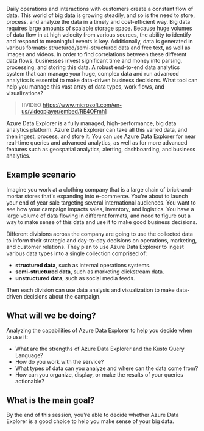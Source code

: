 Daily operations and interactions with customers create a constant flow of data. This world of big data is growing steadily, and so is the need to store, process, and analyze the data in a timely and cost-efficient way.  Big data requires large amounts of scalable storage space. Because huge volumes of data flow in at high velocity from various sources, the ability to identify and respond to meaningful events is key. Additionally, data is generated in various formats: structured/semi-structured data and free text, as well as images and videos. In order to find correlations between these different data flows, businesses invest significant time and money into parsing, processing, and storing this data. A robust end-to-end data analytics system that can manage your huge, complex data and run advanced analytics is essential to make data-driven business decisions.  What tool can help you manage this vast array of data types, work flows, and visualizations?

> [!VIDEO https://www.microsoft.com/en-us/videoplayer/embed/RE4OFmh]

Azure Data Explorer is a fully managed, high-performance, big data analytics platform. Azure Data Explorer can take all this varied data, and then ingest, process, and store it. You can use Azure Data Explorer for near real-time queries and advanced analytics, as well as for more advanced features such as geospatial analytics, alerting, dashboarding, and business analytics.

## Example scenario

Imagine you work at a clothing company that is a large chain of brick-and-mortar stores that's expanding into e-commerce. You're about to launch your end of year sale targeting several international audiences. You want to see how your campaign impacts sales, inventory, and logistics. You have a large volume of data flowing in different formats, and need to figure out a way to make sense of this data and use it to make good business decisions.

Different divisions across the company are going to use the collected data to inform their strategic and day-to-day decisions on operations, marketing, and customer relations. They plan to use Azure Data Explorer to ingest various data types into a single collection comprised of:

- **structured data**, such as internal operations systems. 
- **semi-structured data**, such as marketing clickstream data.
- **unstructured data**, such as social media feeds.

Then each division can use data analysis and visualization to make data-driven decisions about the campaign.

## What will we be doing?

Analyzing the capabilities of Azure Data Explorer to help you decide when to use it:

- What are the strengths of Azure Data Explorer and the Kusto Query Language?
- How do you work with the service?
- What types of data can you analyze and where can the data come from?
- How can you organize, display, or make the results of your queries actionable?

## What is the main goal?

By the end of this session, you're able to decide whether Azure Data Explorer is a good choice to help you make sense of your big data.
